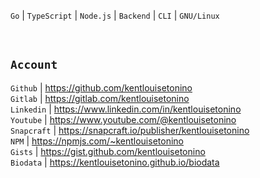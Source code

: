 ``Go`` | ``TypeScript`` | ``Node.js`` | ``Backend`` | ``CLI`` | ``GNU/Linux``

<br />

## ``Account``
``Github`` | https://github.com/kentlouisetonino <br />
``Gitlab`` | https://gitlab.com/kentlouisetonino <br />
``Linkedin`` | https://www.linkedin.com/in/kentlouisetonino <br />
``Youtube`` | https://www.youtube.com/@kentlouisetonino <br />
``Snapcraft`` | https://snapcraft.io/publisher/kentlouisetonino <br />
``NPM`` | https://npmjs.com/~kentlouisetonino <br />
``Gists`` | https://gist.github.com/kentlouisetonino <br />
``Biodata`` | https://kentlouisetonino.github.io/biodata

